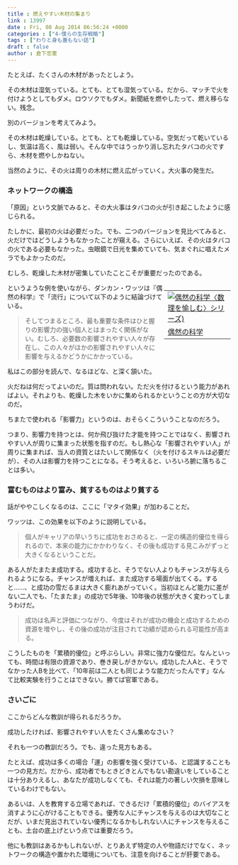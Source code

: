 ```yaml
---
title : 燃えやすい木材の集まり
link : 13997
date : Fri, 08 Aug 2014 06:56:24 +0000
categories : ["4-僕らの生存戦略"]
tags : ["わりと身も蓋もない話"]
draft : false
author : 倉下忠憲
---
```


たとえば、たくさんの木材があったとしよう。

その木材は湿気っている。とても、とても湿気っている。だから、マッチで火を付けようとしてもダメ。ロウソクでもダメ。新聞紙を燃やしたって、燃え移らない。残念。

別のバージョンを考えてみよう。

その木材は乾燥している。とても、とても乾燥している。空気だって乾いているし、気温は高く、風は弱い。そんな中ではうっかり消し忘れたタバコの火ですら、木材を燃やしかねない。

当然のように、その火は周りの木材に燃え広がっていく。大火事の発生だ。

<H3>ネットワークの構造</H3>

「原因」という文脈でみると、その大火事はタバコの火が引き起こしたように感じられる。

たしかに、最初の火は必要だった。でも、二つのバージョンを見比べてみると、火だけではどうしようもなかったことが窺える。さらにいえば、その火はタバコの火である必要もなかった。虫眼鏡で日光を集めていても、気まぐれに唱えたメラでもよかったのだ。

むしろ、乾燥した木材が密集していたことこそが重要だったのである。

<table  border="0" cellpadding="5" style="float:right;width:150px;"><tr><td colspan="2"><a href="http://www.amazon.co.jp/%E5%81%B6%E7%84%B6%E3%81%AE%E7%A7%91%E5%AD%A6-%E3%83%8F%E3%83%A4%E3%82%AB%E3%83%AF%E6%96%87%E5%BA%AB-NF-400-%E3%80%88%E6%95%B0%E7%90%86%E3%82%92%E6%84%89%E3%81%97%E3%82%80%E3%80%89%E3%82%B7%E3%83%AA%E3%83%BC%E3%82%BA/dp/4150504008%3FSubscriptionId%3D15SMZCTB9V8NGR2TW082%26tag%3Drashita1000-22%26linkCode%3Dxm2%26camp%3D2025%26creative%3D165953%26creativeASIN%3D4150504008" target="_blank"><img src="http://ecx.images-amazon.com/images/I/41IE19-D80L._SL160_.jpg" border="0" alt="偶然の科学〈数理を愉しむ〉シリーズ)" /></a></td></tr><tr><td valign="top"><a href="http://www.amazon.co.jp/%E5%81%B6%E7%84%B6%E3%81%AE%E7%A7%91%E5%AD%A6-%E3%83%8F%E3%83%A4%E3%82%AB%E3%83%AF%E6%96%87%E5%BA%AB-NF-400-%E3%80%88%E6%95%B0%E7%90%86%E3%82%92%E6%84%89%E3%81%97%E3%82%80%E3%80%89%E3%82%B7%E3%83%AA%E3%83%BC%E3%82%BA/dp/4150504008%3FSubscriptionId%3D15SMZCTB9V8NGR2TW082%26tag%3Drashita1000-22%26linkCode%3Dxm2%26camp%3D2025%26creative%3D165953%26creativeASIN%3D4150504008" target="_blank">偶然の科学</a></td></tr></table>

というような例を使いながら、ダンカン・ワッツは『偶然の科学』で「流行」について以下のように結論づけている。

<blockquote style="width:300px;">そしてつまるところ、最も重要な条件はひと握りの影響力の強い個人とはまったく関係がない。むしろ、必要数の影響されやすい人々が存在し、この人々がほかの影響されやすい人々に影響を与えるかどうかにかかっている。</blockquote>

私はこの部分を読んで、なるほどな、と深く頷いた。

火だねは何だってよいのだ。質は問われない。ただ火を付けるという能力があればよい。それよりも、乾燥した木をいかに集められるかということの方が大切なのだ。

ちまたで使われる「影響力」というのは、おそらくこういうことなのだろう。

つまり、影響力を持つとは、何か飛び抜けた才能を持つことではなく、影響されやすい人が周りに集まった状態を指すのだ。もし熱心な「影響されやすい人」が周りに集まれば、当人の資質とはたいして関係なく（火を付けるスキルは必要だが）、その人は影響力を持つことになる。そう考えると、いろいろ腑に落ちることは多い。

<H3>富むものはより富み、貧するものはより貧する</H3>

話がややこしくなるのは、ここに「マタイ効果」が加わることだ。

ワッツは、この効果を以下のように説明している。

<blockquote>個人がキャリアの早いうちに成功をおさめると、一定の構造的優位を得られるので、本来の能力にかかわりなく、その後も成功する見こみがずっと大きくなるということだ。</blockquote>

ある人がたまたま成功する。成功すると、そうでない人よりもチャンスが与えられるようになる。チャンスが増えれば、また成功する場面が出てくる。すると……、と成功の雪だるまは大きく膨れあがっていく。当初ほとんど能力に差がない二人でも、「たまたま」の成功で5年後、10年後の状態が大きく変わってしまうわけだ。

<blockquote>成功は名声と評価につながり、今度はそれが成功の機会と成功するための資源を増やし、その後の成功が注目されて功績が認められる可能性が高まる。</blockquote>

こうしたものを「累積的優位」と呼ぶらしい。非常に強力な優位だ。なんといっても、時間は有限の資源であり、巻き戻しがきかない。成功した人Aと、そうでなかった人Bを比べて、「10年前は二人とも同じような能力だったんです」なんて比較実験を行うことはできない。勝てば官軍である。

<H3>さいごに</H3>

ここからどんな教訓が得られるだろうか。

成功したければ、影響されやすい人をたくさん集めなさい？

それも一つの教訓だろう。でも、違った見方もある。

たとえば、成功は多くの場合「運」の影響を強く受けている、と認識することも一つの見方だ。だから、成功者でもときどきとんでもない勘違いをしていることは十分ありえるし、あなたが成功しなくても、それは能力の著しい欠損を意味しているわけでもない。

あるいは、人を教育する立場であれば、できるだけ「累積的優位」のバイアスを消すように心がけることもできる。優秀な人にチャンスを与えるのは大切なことだが、いまだ見出されていない優秀になるかもしれない人にチャンスを与えることも、土台の底上げという点では重要だろう。

他にも教訓はあるかもしれないが、とりあえず特定の人や物語だけでなく、ネットワークの構造や置かれた環境についても、注意を向けることが肝要である。